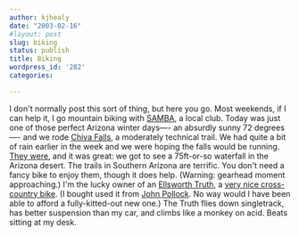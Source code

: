 ```yaml
---
author: kjhealy
date: "2003-02-16"
#layout: post
slug: biking
status: publish
title: Biking
wordpress_id: '282'
categories:

---
```


I don't normally post this sort of thing, but here you go. Most weekends, if I can help it, I go mountain biking with [SAMBA](http://www.sambabike.org), a local club. Today was just one of those perfect Arizona winter days—- an absurdly sunny 72 degrees—- and we rode [Chiva Falls](http://www.virtualtucsonmagazine.com/vtmsections/oasispages/chiva.html), a moderately technical trail. We had quite a bit of rain earlier in the week and we were hoping the falls would be running. [They were](chiva2.html), and it was great: we got to see a 75ft-or-so waterfall in the Arizona desert. The trails in Southern Arizona are terrific. You don't need a fancy bike to enjoy them, though it does help. (Warning: gearhead moment approaching.) I'm the lucky owner of an [Ellsworth Truth](truth-1.html), a [very nice cross-country bike](http://www.mtbreview.com/reviews/2002_Full_Suspension/product_88337.shtml). (I bought used it from [John Pollock](http://www.u.arizona.edu/~pollock). No way would I have been able to afford a fully-kitted-out new one.) The Truth flies down singletrack, has better suspension than my car, and climbs like a monkey on acid. Beats sitting at my desk.
